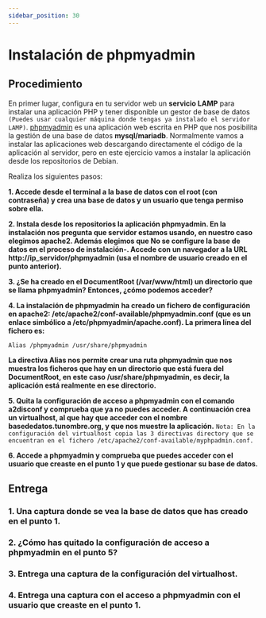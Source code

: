 ```yaml
---
sidebar_position: 30
---
```



# Instalación de phpmyadmin

## Procedimiento

En primer lugar, configura en tu servidor web un **servicio LAMP** para instalar una aplicación PHP y tener disponible un gestor de base de datos `(Puedes usar cualquier máquina donde tengas ya instalado el servidor LAMP)`. [phpmyadmin](https://www.phpmyadmin.net/) es una aplicación web escrita en PHP que nos posibilita la gestión de una base de datos **mysql/mariadb**. Normalmente vamos a instalar las aplicaciones web descargando directamente el código de la aplicación al servidor, pero en este ejercicio vamos a instalar la aplicación desde los repositorios de Debian.

Realiza los siguientes pasos:

**1. Accede desde el terminal a la base de datos con el root (con contraseña) y crea una base de datos y un usuario que tenga permiso sobre ella.**


**2. Instala desde los repositorios la aplicación phpmyadmin. En la instalación nos pregunta que servidor estamos usando, en nuestro caso elegimos apache2. Además elegimos que No se configure la base de datos en el proceso de instalación-. Accede con un navegador a la URL http://ip_servidor/phpmyadmin (usa el nombre de usuario creado en el punto anterior).**


**3. ¿Se ha creado en el DocumentRoot (/var/www/html) un directorio que se llama phpmyadmin? Entonces, ¿cómo podemos acceder?**


**4. La instalación de phpmyadmin ha creado un fichero de configuración en apache2: /etc/apache2/conf-available/phpmyadmin.conf (que es un enlace simbólico a /etc/phpmyadmin/apache.conf). La primera línea del fichero es:**

    Alias /phpmyadmin /usr/share/phpmyadmin

**La directiva Alias nos permite crear una ruta phpmyadmin que nos muestra los ficheros que hay en un directorio que está fuera del DocumentRoot, en este caso /usr/share/phpmyadmin, es decir, la aplicación está realmente en ese directorio.**



**5. Quita la configuración de acceso a phpmyadmin con el comando a2disconf y comprueba que ya no puedes acceder. A continuación crea un virtualhost, al que hay que acceder con el nombre basededatos.tunombre.org, y que nos muestre la aplicación.**
`Nota: En la configuración del virtualhost copia las 3 directivas directory que se encuentran en el fichero /etc/apache2/conf-available/myphpadmin.conf.`



**6. Accede a phpmyadmin y comprueba que puedes acceder con el usuario que creaste en el punto 1 y que puede gestionar su base de datos.**




## Entrega

### 1. Una captura donde se vea la base de datos que has creado en el punto 1.


### 2. ¿Cómo has quitado la configuración de acceso a phpmyadmin en el punto 5?


### 3. Entrega una captura de la configuración del virtualhost.


### 4. Entrega una captura con el acceso a phpmyadmin con el usuario que creaste en el punto 1.


